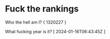 # Fuck the rankings

Who the hell am I?
{ 1320227 }

What fucking year is it?
[ 2024-01-16T06:43:45Z ]
